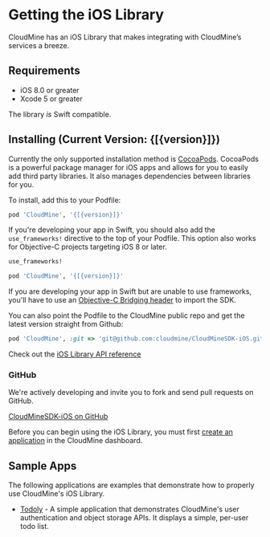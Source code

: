 # Getting the iOS Library

CloudMine has an iOS Library that makes integrating with CloudMine’s services a breeze.

## Requirements
* iOS 8.0 or greater
* Xcode 5 or greater

The library *is* Swift compatible.

## Installing (Current Version: {[{version}]})
Currently the only supported installation method is [CocoaPods](http://cocoapods.org/). CocoaPods is a powerful package manager for iOS apps and allows for you to easily add third party libraries. It also manages dependencies between libraries for you.

To install, add this to your Podfile:

```ruby
pod 'CloudMine', '{[{version}]}'
```

If you're developing your app in Swift, you should also add the `use_frameworks!` directive to the top of your Podfile. This option also works for Objective-C projects targeting iOS 8 or later.

```ruby
use_frameworks!

pod 'CloudMine', '{[{version}]}'
```

If you are developing your app in Swift but are unable to use frameworks, you'll have to use an [Objective-C Bridging header](https://developer.apple.com/library/ios/documentation/Swift/Conceptual/BuildingCocoaApps/MixandMatch.html) to import the SDK.

You can also point the Podfile to the CloudMine public repo and get the latest version straight from Github:

```ruby
pod 'CloudMine', :git => 'git@github.com:cloudmine/CloudMineSDK-iOS.git'
```

Check out the [iOS Library API reference](http://cocoadocs.org/docsets/CloudMine/)

### GitHub

We're actively developing and invite you to fork and send pull requests on GitHub.

[CloudMineSDK-iOS on GitHub](https://github.com/cloudmine/CloudMineSDK-iOS)

Before you can begin using the iOS Library, you must first [create an application](https://compass.cloudmine.io/dashboard/#/app/create) in the CloudMine dashboard.

## Sample Apps
The following applications are examples that demonstrate how to properly use CloudMine's iOS Library.

* [Todoly](https://github.com/cloudmine/cloudmine-ios-sample-todo) - A simple application that demonstrates CloudMine's user authentication and object storage APIs. It displays a simple, per-user todo list.

